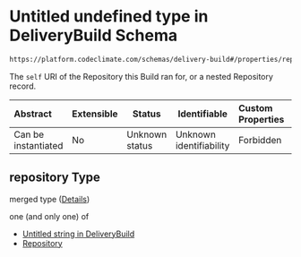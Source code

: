 # Untitled undefined type in DeliveryBuild Schema

```txt
https://platform.codeclimate.com/schemas/delivery-build#/properties/repository
```

The `self` URI of the Repository this Build ran for, or a nested Repository record.


| Abstract            | Extensible | Status         | Identifiable            | Custom Properties | Additional Properties | Access Restrictions | Defined In                                                                                         |
| :------------------ | ---------- | -------------- | ----------------------- | :---------------- | --------------------- | ------------------- | -------------------------------------------------------------------------------------------------- |
| Can be instantiated | No         | Unknown status | Unknown identifiability | Forbidden         | Allowed               | none                | [DeliveryBuild.schema.json\*](../../spec/schemas/DeliveryBuild.schema.json "open original schema") |

## repository Type

merged type ([Details](deliverybuild-properties-repository.md))

one (and only one) of

-   [Untitled string in DeliveryBuild](deliverybuild-properties-repository-oneof-0.md "check type definition")
-   [Repository](branch-properties-repository-oneof-repository.md "check type definition")
